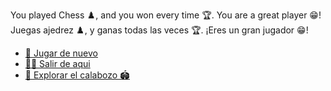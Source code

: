 You played Chess ♟️, and you won every time 🏆. You are a great player 😁!
Juegas ajedrez ♟️, y ganas todas las veces 🏆. ¡Eres un gran jugador 😁!

- [🔄 Jugar de nuevo](1-BBA.md)
- [🏃‍♂️ Salir de aqui](1-A.md)
- [🔎 Explorar el calabozo 🏟️](../1/2.md)
